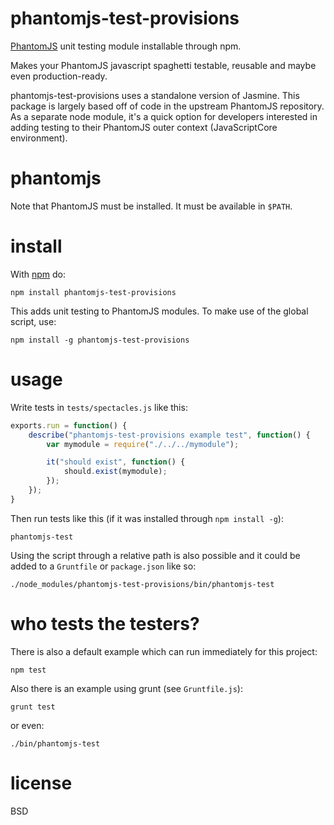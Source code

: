 # phantomjs-test-provisions

[PhantomJS](http://phantomjs.org/) unit testing module installable through npm.

Makes your PhantomJS javascript spaghetti testable, reusable and maybe even
production-ready.

phantomjs-test-provisions uses a standalone version of Jasmine. This package is
largely based off of code in the upstream PhantomJS repository. As a separate
node module, it's a quick option for developers interested in adding testing to
their PhantomJS outer context (JavaScriptCore environment).

# phantomjs

Note that PhantomJS must be installed. It must be available in `$PATH`.

# install

With [npm](http://npmjs.org/) do:

```
npm install phantomjs-test-provisions
```

This adds unit testing to PhantomJS modules. To make use of the global script,
use:

```
npm install -g phantomjs-test-provisions
```

# usage

Write tests in `tests/spectacles.js` like this:

``` js
exports.run = function() {
    describe("phantomjs-test-provisions example test", function() {
        var mymodule = require("./../../mymodule");

        it("should exist", function() {
            should.exist(mymodule);
        });
    });
}
```

Then run tests like this (if it was installed through `npm install -g`):

```
phantomjs-test
```

Using the script through a relative path is also possible and it could be added
to a `Gruntfile` or `package.json` like so:

```
./node_modules/phantomjs-test-provisions/bin/phantomjs-test
```

# who tests the testers?

There is also a default example which can run immediately for this project:

```
npm test
```

Also there is an example using grunt (see `Gruntfile.js`):

```
grunt test
```

or even:

```
./bin/phantomjs-test
```

# license

BSD
